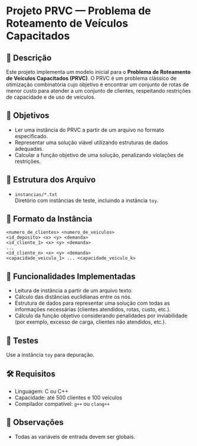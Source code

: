 # Projeto PRVC — Problema de Roteamento de Veículos Capacitados

## 📘 Descrição

Este projeto implementa um modelo inicial para o **Problema de Roteamento de Veículos Capacitados (PRVC)**. O PRVC é um problema clássico de otimização combinatória cujo objetivo é encontrar um conjunto de rotas de menor custo para atender a um conjunto de clientes, respeitando restrições de capacidade e de uso de veículos.

## 📌 Objetivos

- Ler uma instância do PRVC a partir de um arquivo no formato especificado.
- Representar uma solução viável utilizando estruturas de dados adequadas.
- Calcular a função objetivo de uma solução, penalizando violações de restrições.

## 📁 Estrutura dos Arquivo

- `instancias/*.txt`  
  Diretório com instâncias de teste, incluindo a instância `toy`.

## 🧾 Formato da Instância

```
<numero_de_clientes> <numero_de_veiculos>
<id_deposito> <x> <y> <demanda>
<id_cliente_1> <x> <y> <demanda>
...
<id_cliente_n> <x> <y> <demanda>
<capacidade_veiculo_1> ... <capacidade_veiculo_k>
```

## 🔧 Funcionalidades Implementadas

- Leitura de instância a partir de um arquivo texto.
- Cálculo das distâncias euclidianas entre os nós.
- Estrutura de dados para representar uma solução com todas as informações necessárias (clientes atendidos, rotas, custo, etc.).
- Cálculo da função objetivo considerando penalidades por inviabilidade (por exemplo, excesso de carga, clientes não atendidos, etc.).

## 🧪 Testes

Use a instância `toy` para depuração. 

## 🛠 Requisitos

- Linguagem: C ou C++
- Capacidade: até 500 clientes e 100 veículos
- Compilador compatível: `g++` ou `clang++`

## 📎 Observações

- Todas as variáveis de entrada devem ser globais.
